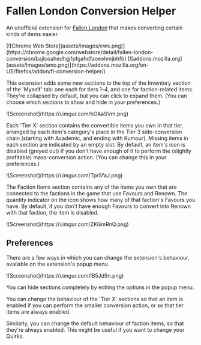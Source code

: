 # Fallen London Conversion Helper

An unofficial extension for [Fallen London](http://fallenlondon.storynexus.com/) that makes converting certain kinds of items easier.

<div class="extension-link-container" markdown="1">
  [![Chrome Web Store](assets/images/cws.png)](https://chrome.google.com/webstore/detail/fallen-london-conversion/bajlcoahedhgjfpfgahdfaoeohmjbhfb)
  [![addons.mozilla.org](assets/images/amo.png)](https://addons.mozilla.org/en-US/firefox/addon/fl-conversion-helper/)
</div>

This extension adds some new sections to the top of the Inventory section of the 'Myself' tab: one each for tiers 1–4, and one for faction-related items. They're collapsed by default, but you can click to expand them. (You can choose which sections to show and hide in your preferences.)

<div class="image-container" markdown="1">
  ![Screenshot](https://i.imgur.com/hOAaSVm.png)
</div>

Each 'Tier X' section contains the convertible items you own in that tier,
arranged by each item's category's place in the Tier 3 side-conversion chain (starting with Academic, and ending with Rumour). Missing items in each section are indicated by an empty slot.
By default, an item's icon is disabled (greyed out) if you don't have enough of it to perform the (slightly profitable) mass-conversion action. (You can change this in your preferences.)

<div class="image-container" markdown="1">
![Screenshot](https://i.imgur.com/TprSfaJ.png)
</div>

The Faction Items section contains any of the items you own that are connected to the factions in the game that use Favours and Renown. The quantity indicator on the icon shows how many of that faction's Favours you have. By default, if you don't have enough Favours to convert into Renown with that faction, the item is disabled.

<div class="image-container" markdown="1">
![Screenshot](https://i.imgur.com/ZKGmRnQ.png)
</div>

## Preferences

There are a few ways in which you can change the extension's behaviour, available on the extension's popup menu.

<div class="image-container" markdown="1">
![Screenshot](https://i.imgur.com/lB5Jd9n.png)
</div>

You can hide sections completely by editing the options in the popup menu.

You can change the behaviour of the 'Tier X' sections so that an item is enabled if you can perform the smaller conversion action, or so that tier items are always enabled.

Similarly, you can change the default behaviour of faction items, so that they're always enabled. This might be useful if you want to change your Quirks.
